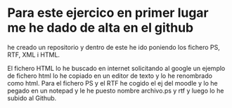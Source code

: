 # Para este ejercico en primer lugar me he dado de alta en el github

he creado un repositorio y dentro de este he ido poniendo los fichero PS, RTF, XML i HTML.

El fichero HTML lo he buscado en internet solicitando al google un ejemplo de fichero html lo he copiado en un editor de texto y lo he renombrado como html.
Para el fichero PS y el RTF he cogido el ej del moodle y lo he pegado en un notepad y le he puesto nombre archivo.ps y rtf y luego lo he subido al Github.
